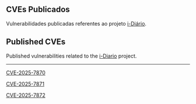 ## CVEs Publicados

Vulnerabilidades publicadas referentes ao projeto [i-Diário](https://github.com/portabilis/i-diario).


## Published CVEs

Published vulnerabilities related to the [i-Diario](https://github.com/portabilis/i-diario) project.



---

[CVE-2025-7870](/i-diario/CVE-2025-7870.md)

[CVE-2025-7871](/i-diario/CVE-2025-7871.md)

[CVE-2025-7872](/i-diario/CVE-2025-7872.md)
